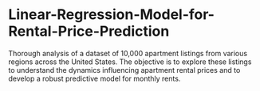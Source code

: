 # Linear-Regression-Model-for-Rental-Price-Prediction
 Thorough analysis of a dataset of 10,000 apartment listings from various regions across the United States. The objective is to explore these listings to understand the dynamics influencing apartment rental prices and to develop a robust predictive model for monthly rents.
